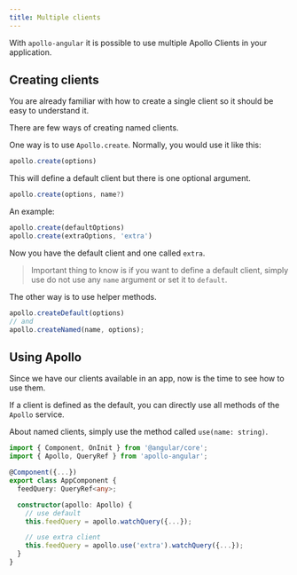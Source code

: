 ```yaml
---
title: Multiple clients
---
```


With `apollo-angular` it is possible to use multiple Apollo Clients in your application.

<h2 id="creating-clients">Creating clients</h2>

You are already familiar with how to create a single client so it should be easy to understand it.

There are few ways of creating named clients.

One way is to use `Apollo.create`. Normally, you would use it like this:

```ts
apollo.create(options)
```

This will define a default client but there is one optional argument.

```ts
apollo.create(options, name?)
```

An example:

```ts
apollo.create(defaultOptions)
apollo.create(extraOptions, 'extra')
```

Now you have the default client and one called `extra`.

> Important thing to know is if you want to define a default client, simply use do not use any `name` argument or set it to `default`.

The other way is to use helper methods.

```ts
apollo.createDefault(options)
// and
apollo.createNamed(name, options);
```


<h2 id="using-apollo">Using Apollo</h2>

Since we have our clients available in an app, now is the time to see how to use them.

If a client is defined as the default, you can directly use all methods of the `Apollo` service.

About named clients, simply use the method called `use(name: string)`.

```ts
import { Component, OnInit } from '@angular/core';
import { Apollo, QueryRef } from 'apollo-angular';

@Component({...})
export class AppComponent {
  feedQuery: QueryRef<any>;

  constructor(apollo: Apollo) {
    // use default
    this.feedQuery = apollo.watchQuery({...});

    // use extra client
    this.feedQuery = apollo.use('extra').watchQuery({...});
  }
}
```
